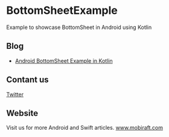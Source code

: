 # BottomSheetExample
Example to showcase BottomSheet in Android using Kotlin

<h2>Blog</h2>
<ul>
<li><a href="https://mobiraft.com/android/android-bottomsheet-example-in-kotlin/" rel="nofollow">Android BottomSheet Example in Kotlin</a></li>
 
</ul>

<h2>Contant us</h2>

<a href="https://twitter.com/mobiraft" rel="nofollow">Twitter</a>


<h2>Website</h2>

Visit us for more Android and Swift articles.
<a href="http://www.mobiraft.com/" rel="nofollow">www.mobiraft.com</a>



